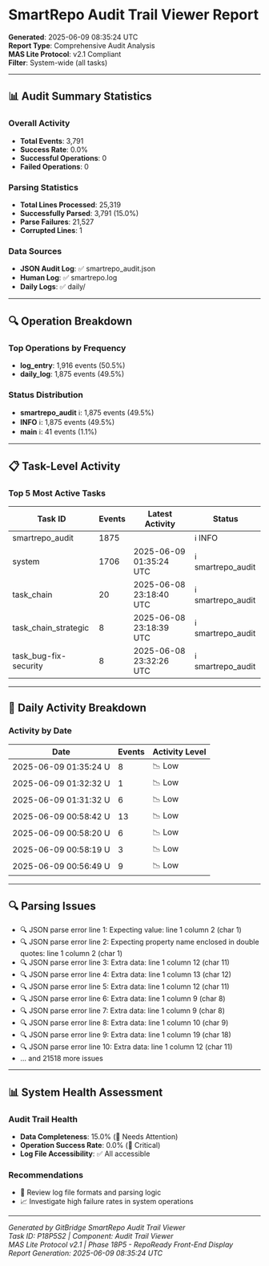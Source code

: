 # SmartRepo Audit Trail Viewer Report

**Generated**: 2025-06-09 08:35:24 UTC  
**Report Type**: Comprehensive Audit Analysis  
**MAS Lite Protocol**: v2.1 Compliant  
**Filter**: System-wide (all tasks)

---

## 📊 **Audit Summary Statistics**

### **Overall Activity**
- **Total Events**: 3,791
- **Success Rate**: 0.0%
- **Successful Operations**: 0
- **Failed Operations**: 0

### **Parsing Statistics**
- **Total Lines Processed**: 25,319
- **Successfully Parsed**: 3,791 (15.0%)
- **Parse Failures**: 21,527
- **Corrupted Lines**: 1

### **Data Sources**
- **JSON Audit Log**: ✅ smartrepo_audit.json
- **Human Log**: ✅ smartrepo.log
- **Daily Logs**: ✅ daily/

---

## 🔍 **Operation Breakdown**

### **Top Operations by Frequency**
- **log_entry**: 1,916 events (50.5%)
- **daily_log**: 1,875 events (49.5%)

### **Status Distribution**
- **smartrepo_audit** ℹ️: 1,875 events (49.5%)
- **INFO** ℹ️: 1,875 events (49.5%)
- **__main__** ℹ️: 41 events (1.1%)


---

## 📋 **Task-Level Activity**

### **Top 5 Most Active Tasks**
| Task ID | Events | Latest Activity | Status |
|---------|--------|-----------------|--------|
| smartrepo_audit | 1875 |  | ℹ️ INFO |
| system | 1706 | 2025-06-09 01:35:24 UTC | ℹ️ smartrepo_audit |
| task_chain | 20 | 2025-06-08 23:18:40 UTC | ℹ️ smartrepo_audit |
| task_chain_strategic | 8 | 2025-06-08 23:18:39 UTC | ℹ️ smartrepo_audit |
| task_bug-fix-security | 8 | 2025-06-08 23:32:26 UTC | ℹ️ smartrepo_audit |


---

## 📅 **Daily Activity Breakdown**

### **Activity by Date**
| Date | Events | Activity Level |
|------|--------|-----------------|
| 2025-06-09 01:35:24 U | 8 | 📉 Low |
| 2025-06-09 01:32:32 U | 1 | 📉 Low |
| 2025-06-09 01:31:32 U | 6 | 📉 Low |
| 2025-06-09 00:58:42 U | 13 | 📉 Low |
| 2025-06-09 00:58:20 U | 6 | 📉 Low |
| 2025-06-09 00:58:19 U | 3 | 📉 Low |
| 2025-06-09 00:56:49 U | 9 | 📉 Low |


---

## 🔍 **Parsing Issues**

- 🔍 JSON parse error line 1: Expecting value: line 1 column 2 (char 1)
- 🔍 JSON parse error line 2: Expecting property name enclosed in double quotes: line 1 column 2 (char 1)
- 🔍 JSON parse error line 3: Extra data: line 1 column 12 (char 11)
- 🔍 JSON parse error line 4: Extra data: line 1 column 13 (char 12)
- 🔍 JSON parse error line 5: Extra data: line 1 column 12 (char 11)
- 🔍 JSON parse error line 6: Extra data: line 1 column 9 (char 8)
- 🔍 JSON parse error line 7: Extra data: line 1 column 9 (char 8)
- 🔍 JSON parse error line 8: Extra data: line 1 column 10 (char 9)
- 🔍 JSON parse error line 9: Extra data: line 1 column 19 (char 18)
- 🔍 JSON parse error line 10: Extra data: line 1 column 12 (char 11)
- ... and 21518 more issues


---

## 📊 **System Health Assessment**

### **Audit Trail Health**
- **Data Completeness**: 15.0% (🔴 Needs Attention)
- **Operation Success Rate**: 0.0% (🔴 Critical)
- **Log File Accessibility**: ✅ All accessible

### **Recommendations**
- 🔧 Review log file formats and parsing logic
- 📈 Investigate high failure rates in system operations


---

*Generated by GitBridge SmartRepo Audit Trail Viewer*  
*Task ID: P18P5S2 | Component: Audit Trail Viewer*  
*MAS Lite Protocol v2.1 | Phase 18P5 - RepoReady Front-End Display*  
*Report Generation: 2025-06-09 08:35:24 UTC*
